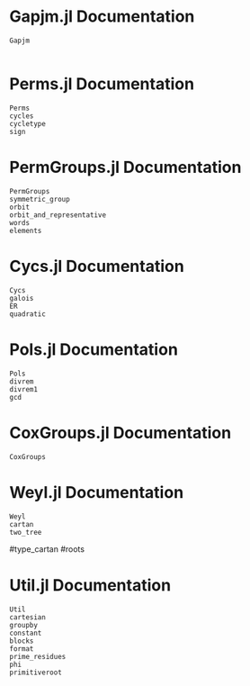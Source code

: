 # Gapjm.jl Documentation
```@docs
Gapjm
```
```@contents
```
# Perms.jl Documentation
```@docs
Perms
cycles
cycletype
sign
```
# PermGroups.jl Documentation
```@docs
PermGroups
symmetric_group
orbit
orbit_and_representative
words
elements
```
# Cycs.jl Documentation
```@docs
Cycs
galois
ER
quadratic
```
# Pols.jl Documentation
```@docs
Pols
divrem
divrem1
gcd
```
# CoxGroups.jl Documentation
```@docs
CoxGroups
```
# Weyl.jl Documentation
```@docs
Weyl
cartan
two_tree
```
#type_cartan
#roots
# Util.jl Documentation
```@docs
Util
cartesian
groupby
constant
blocks
format
prime_residues
phi
primitiveroot
```
